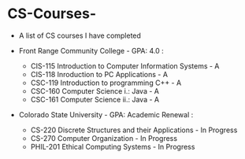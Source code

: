 # CS-Courses-
- A list of CS courses I have completed
- Front Range Community College - GPA: 4.0 :
  - CIS-115 Introduction to Computer Information Systems - A
  - CIS-118 Inroduction to PC Applications - A
  - CSC-119 Introduction to programming C++ - A
  - CSC-160 Computer Science i.: Java - A
  - CSC-161 Computer Science ii.: Java - A

- Colorado State University - GPA: Academic Renewal :
  - CS-220 Discrete Structures and their Applications - In Progress
  - CS-270 Computer Organization - In Progress
  - PHIL-201 Ethical Computing Systems - In Progress
